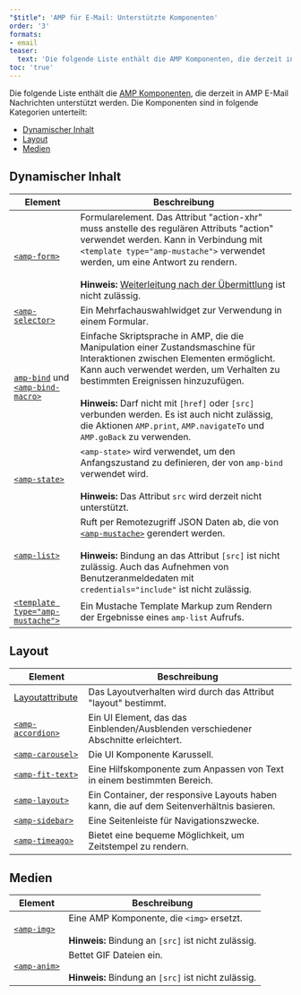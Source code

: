 ```yaml
---
"$title": 'AMP für E-Mail: Unterstützte Komponenten'
order: '3'
formats:
- email
teaser:
  text: 'Die folgende Liste enthält die AMP Komponenten, die derzeit in AMP E-Mail Nachrichten unterstützt werden. Die Komponenten sind in folgende Kategorien unterteilt:'
toc: 'true'
---
```


<!--
This file is imported from https://github.com/ampproject/amphtml/blob/master/spec/email/amp-email-components.md.
Please do not change this file.
If you have found a bug or an issue please
have a look and request a pull request there.
-->

<!---
Copyright 2018 The AMP HTML Authors. All Rights Reserved.

Licensed under the Apache License, Version 2.0 (the "License");
you may not use this file except in compliance with the License.
You may obtain a copy of the License at

      http://www.apache.org/licenses/LICENSE-2.0

Unless required by applicable law or agreed to in writing, software
distributed under the License is distributed on an "AS-IS" BASIS,
WITHOUT WARRANTIES OR CONDITIONS OF ANY KIND, either express or implied.
See the License for the specific language governing permissions and
limitations under the License.
-->

Die folgende Liste enthält die [AMP Komponenten](https://amp.dev/documentation/components/?format=email), die derzeit in AMP E-Mail Nachrichten unterstützt werden. Die Komponenten sind in folgende Kategorien unterteilt:

- [Dynamischer Inhalt](#dynamic-content)
- [Layout](#layout)
- [Medien](#media)

## Dynamischer Inhalt <a name="dynamic-content"></a>

Element | Beschreibung
--- | ---
[`<amp-form>`](https://amp.dev/documentation/components/amp-form) | Formularelement. Das Attribut "action-xhr" muss anstelle des regulären Attributs "action" verwendet werden. Kann in Verbindung mit `<template type="amp-mustache">` verwendet werden, um eine Antwort zu rendern. <br><br>**Hinweis:** [Weiterleitung nach der Übermittlung](https://amp.dev/documentation/components/amp-form/#redirecting-after-a-submission) ist nicht zulässig.
[`<amp-selector>`](https://amp.dev/documentation/components/amp-selector) | Ein Mehrfachauswahlwidget zur Verwendung in einem Formular.
[`amp-bind`](https://amp.dev/documentation/components/amp-bind) und [`<amp-bind-macro>`](https://amp.dev/documentation/components/amp-bind#defining-macros-with-amp-bind-macro) | Einfache Skriptsprache in AMP, die die Manipulation einer Zustandsmaschine für Interaktionen zwischen Elementen ermöglicht. Kann auch verwendet werden, um Verhalten zu bestimmten Ereignissen hinzuzufügen.<br><br>**Hinweis:** Darf nicht mit `[href]` oder `[src]` verbunden werden. Es ist auch nicht zulässig, die Aktionen `AMP.print`, `AMP.navigateTo` und `AMP.goBack` zu verwenden.
[`<amp-state>`](https://amp.dev/documentation/components/amp-bind#%3Camp-state%3E-specification) | `<amp-state>` wird verwendet, um den Anfangszustand zu definieren, der von `amp-bind` verwendet wird.<br><br>**Hinweis:** Das Attribut `src` wird derzeit nicht unterstützt.
[`<amp-list>`](https://amp.dev/documentation/components/amp-list) | Ruft per Remotezugriff JSON Daten ab, die von [`<amp-mustache>`](https://amp.dev/documentation/components/amp-mustache) gerendert werden.<br><br>**Hinweis:** Bindung an das Attribut `[src]` ist nicht zulässig. Auch das Aufnehmen von Benutzeranmeldedaten mit `credentials="include"` ist nicht zulässig.
[`<template type="amp-mustache">`](https://amp.dev/documentation/components/amp-mustache) | Ein Mustache Template Markup zum Rendern der Ergebnisse eines `amp-list` Aufrufs.

## Layout <a name="layout"></a>

Element | Beschreibung
--- | ---
[Layoutattribute](https://amp.dev/documentation/guides-and-tutorials/learn/amp-html-layout/#layout-attributes) | Das Layoutverhalten wird durch das Attribut "layout" bestimmt.
[`<amp-accordion>`](https://amp.dev/documentation/components/amp-accordion) | Ein UI Element, das das Einblenden/Ausblenden verschiedener Abschnitte erleichtert.
[`<amp-carousel>`](https://amp.dev/documentation/components/amp-carousel) | Die UI Komponente Karussell.
[`<amp-fit-text>`](https://amp.dev/documentation/components/amp-fit-text) | Eine Hilfskomponente zum Anpassen von Text in einem bestimmten Bereich.
[`<amp-layout>`](https://amp.dev/documentation/components/amp-layout) | Ein Container, der responsive Layouts haben kann, die auf dem Seitenverhältnis basieren.
[`<amp-sidebar>`](https://amp.dev/documentation/components/amp-sidebar) | Eine Seitenleiste für Navigationszwecke.
[`<amp-timeago>`](https://amp.dev/documentation/components/amp-timeago) | Bietet eine bequeme Möglichkeit, um Zeitstempel zu rendern.

## Medien <a name="media"></a>

Element | Beschreibung
--- | ---
[`<amp-img>`](https://amp.dev/documentation/components/amp-img) | Eine AMP Komponente, die `<img>` ersetzt.<br><br>**Hinweis:** Bindung an `[src]` ist nicht zulässig.
[`<amp-anim>`](https://amp.dev/documentation/components/amp-anim) | Bettet GIF Dateien ein.<br><br>**Hinweis:** Bindung an `[src]` ist nicht zulässig.
